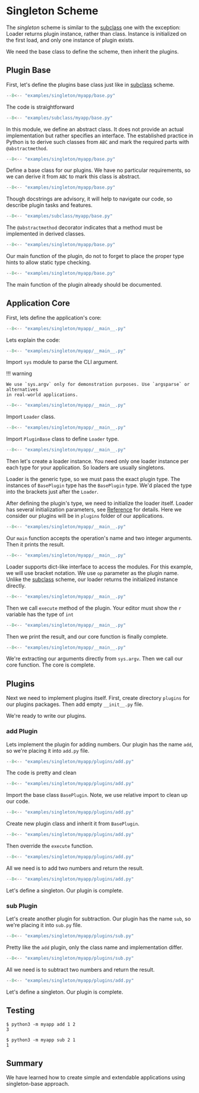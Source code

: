 # Singleton Scheme

The *singleton* scheme is similar to the [subclass](subclass.md) one
with the exception: Loader returns plugin instance, rather than class.
Instance is initialized on the first load, and only one instance of plugin
exists.

We need the base class to define the scheme, then inherit the plugins.

## Plugin Base

First, let's define the plugins base class just like in
[subclass](subclass.md#plugin-base) scheme.

```  py title="base.py" linenums="1"
--8<-- "examples/singleton/myapp/base.py"
```

The code is straightforward

```  py title="base.py" linenums="1" hl_lines="1"
--8<-- "examples/subclass/myapp/base.py"
```
In this module, we define an abstract class. It does not provide an actual implementation
but rather specifies an interface. The established practice in Python is to derive
such classes from `ABC` and mark the required parts with `@abstractmethod`.


```  py title="base.py" linenums="1" hl_lines="4"
--8<-- "examples/singleton/myapp/base.py"
```

Define a base class for our plugins. We have no particular requirements,
so we can derive it from `ABC` to mark this class is abstract.

```  py title="base.py" linenums="1" hl_lines="5"
--8<-- "examples/singleton/myapp/base.py"
```

Though docstrings are advisory, it will help to navigate our code,
so describe plugin tasks and features.

```  py title="base.py" linenums="1" hl_lines="7"
--8<-- "examples/subclass/myapp/base.py"
```
The `@abstractmethod` decorator indicates that a method must be implemented in derived classes.

```  py title="base.py" linenums="1" hl_lines="8"
--8<-- "examples/singleton/myapp/base.py"
```

Our main function of the plugin, do not to forget to place the proper type hints to allow
static type checking.

```  py title="base.py" linenums="1" hl_lines="9"
--8<-- "examples/singleton/myapp/base.py"
```

The main function of the plugin already should be documented.

## Application Core
First, lets define the application's core:

``` py title="__main__.py" linenums="1"
--8<-- "examples/singleton/myapp/__main__.py"
```

Lets explain the code:

``` py title="__main__.py" linenums="1" hl_lines="1"
--8<-- "examples/singleton/myapp/__main__.py"
```

Import `sys` module to parse the CLI argument.

!!! warning

    We use `sys.argv` only for demonstration purposes. Use `argsparse` or alternatives
    in real-world applications.

``` py title="__main__.py" linenums="1" hl_lines="3"
--8<-- "examples/singleton/myapp/__main__.py"
```

Import `Loader` class.

``` py title="__main__.py" linenums="1" hl_lines="5"
--8<-- "examples/singleton/myapp/__main__.py"
```

Import `PluginBase` class to define `Loader` type.

``` py title="__main__.py" linenums="1" hl_lines="7"
--8<-- "examples/singleton/myapp/__main__.py"
```

Then let's create a loader instance. You need only one loader instance per each type for your application. So loaders are usually singletons.

Loader is the generic type, so we must pass the exact plugin type. The instances of
`BasePlugin` type has the `BasePlugin` type. We'd placed the type into
the brackets just after the `Loader`.

After defining the plugin's type, we need to initialize the loader itself.
Loader has several initialization parameters, see [Reference](../reference.md#src.gufo.loader.Loader)
for details. Here we consider our plugins will be in `plugins` folder of our applications.

``` py title="__main__.py" linenums="1" hl_lines="10"
--8<-- "examples/singleton/myapp/__main__.py"
```

Our `main` function accepts the operation's name and two integer arguments.
Then it prints the result.

``` py title="__main__.py" linenums="1" hl_lines="11"
--8<-- "examples/singleton/myapp/__main__.py"
```

Loader supports dict-like interface to access the modules. For this example, we will 
use bracket notation. We use `op` parameter as the plugin name.  Unlike the
[subclass](subclass.md) scheme, our loader returns the initialized instance directly.

``` py title="__main__.py" linenums="1" hl_lines="12"
--8<-- "examples/singleton/myapp/__main__.py"
```

Then we call `execute` method of the plugin. Your editor must
show the `r` variable has the type of `int`

``` py title="__main__.py" linenums="1" hl_lines="13"
--8<-- "examples/singleton/myapp/__main__.py"
```

Then we print the result, and our core function is finally complete.

``` py title="__main__.py" linenums="1" hl_lines="16"
--8<-- "examples/singleton/myapp/__main__.py"
```
We're extracting our arguments directly from `sys.argv`.
Then we call our core function. The core is complete.

## Plugins

Next we need to implement plugins itself. First, create
directory `plugins` for our plugins packages.
Then add empty `__init__.py` file. 

We're ready to write our plugins.

### add Plugin

Lets implement the plugin for adding numbers. Our plugin has the name `add`,
so we're placing it into `add.py` file.

``` py title="plugins/add.py" linenums="1"
--8<-- "examples/singleton/myapp/plugins/add.py"
```

The code is pretty and clean

``` py title="plugins/add.py" linenums="1" hl_lines="1"
--8<-- "examples/singleton/myapp/plugins/add.py"
```
Import the base class `BasePlugin`. Note, we use relative import to clean up our code.

``` py title="plugins/add.py" linenums="1" hl_lines="4"
--8<-- "examples/singleton/myapp/plugins/add.py"
```
Create new plugin class and inherit it from `BasePlugin`.

``` py title="plugins/add.py" linenums="1" hl_lines="5"
--8<-- "examples/singleton/myapp/plugins/add.py"
```
Then override the `execute` function.

``` py title="plugins/add.py" linenums="1" hl_lines="6"
--8<-- "examples/singleton/myapp/plugins/add.py"
```

All we need is to add two numbers and return the result.

``` py title="plugins/add.py" linenums="1" hl_lines="9"
--8<-- "examples/singleton/myapp/plugins/add.py"
```

Let's define a singleton. Our plugin is complete.

### sub Plugin

Let's create another plugin for subtraction.
Our plugin has the name `sub`, so we're placing it into `sub.py` file.

``` py title="plugins/sub.py" linenums="1"
--8<-- "examples/singleton/myapp/plugins/sub.py"
```

Pretty like the `add` plugin, only the class name and implementation differ.

``` py title="plugins/sub.py" linenums="1" hl_lines="6"
--8<-- "examples/singleton/myapp/plugins/sub.py"
```
All we need is to subtract two numbers and return the result.

``` py title="plugins/sub.py" linenums="1" hl_lines="9"
--8<-- "examples/singleton/myapp/plugins/add.py"
```

Let's define a singleton. Our plugin is complete.

## Testing

```
$ python3 -m myapp add 1 2
3
```

```
$ python3 -m myapp sub 2 1
1
```

## Summary

We have learned how to create simple and extendable applications using singleton-base
approach.